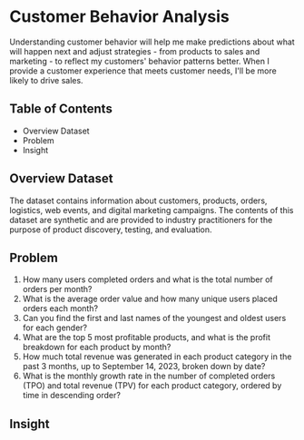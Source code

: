 # Customer Behavior Analysis
Understanding customer behavior will help me make predictions about what will happen next and adjust strategies - from products to sales and marketing - to reflect my customers' behavior patterns better. When I provide a customer experience that meets customer needs, I'll be more likely to drive sales.
## Table of Contents
* Overview Dataset
* Problem
* Insight
## Overview Dataset
The dataset contains information about customers, products, orders, logistics, web events, and digital marketing campaigns. The contents of this dataset are synthetic and are provided to industry practitioners for the purpose of product discovery, testing, and evaluation.
## Problem
1. How many users completed orders and what is the total number of orders per month?
2. What is the average order value and how many unique users placed orders each month?
3. Can you find the first and last names of the youngest and oldest users for each gender?
4. What are the top 5 most profitable products, and what is the profit breakdown for each product by month?
5. How much total revenue was generated in each product category in the past 3 months, up to September 14, 2023, broken down by date?
6. What is the monthly growth rate in the number of completed orders (TPO) and total revenue (TPV) for each product category, ordered by time in descending order?
## Insight
